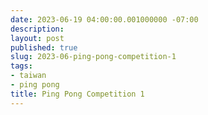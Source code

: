```yaml
---
date: 2023-06-19 04:00:00.001000000 -07:00
description:
layout: post
published: true
slug: 2023-06-ping-pong-competition-1
tags:
- taiwan
- ping pong
title: Ping Pong Competition 1
---
```

